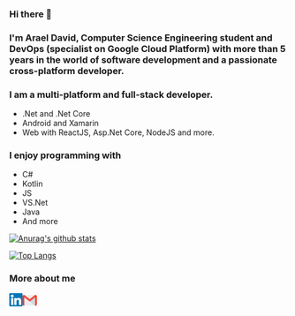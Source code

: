### Hi there 👋
### I'm Arael David, Computer Science Engineering student and DevOps (specialist on Google Cloud Platform) with more than 5 years in the world of software development and a passionate cross-platform developer. 

### I am a multi-platform and full-stack developer.
- .Net and .Net Core
- Android and Xamarin
- Web with ReactJS, Asp.Net Core, NodeJS and more.

### I enjoy programming with
- C#
- Kotlin
- JS
- VS.Net
- Java
- And more

[![Anurag's github stats](https://github-readme-stats.vercel.app/api?username=cl8dep&show_icons=true&count_private=true)](https://github.com/anuraghazra/github-readme-stats)

[![Top Langs](https://github-readme-stats.vercel.app/api/top-langs/?username=cl8dep&layout=compact)](https://github.com/anuraghazra/github-readme-stats)

### More about me
<a href="https://in.linkedin.com/in/cl8dep" target="_blank">
  <img align="left" alt="Linkedin" width="24px" src="https://github.com/cl8dep/cl8dep/blob/master/Assets/Linkedin.svg" />
</a>
<a href="mailto:cl8dep@gmail.com" target="_blank">
  <img align="left" alt="Gmail" width="26px" src="https://github.com/cl8dep/cl8dep/blob/master/Assets/Gmail.svg" />
</a>
